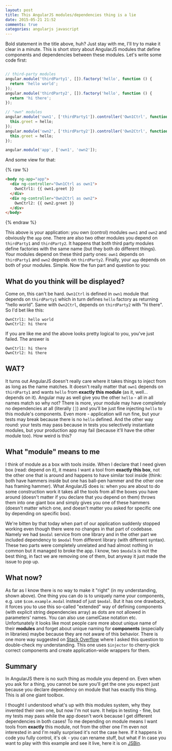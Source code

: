 ```yaml
---
layout: post
title: This AngularJS modules/dependencies thing is a lie
date: 2015-05-21 21:52
comments: true
categories: angularjs javascript
---
```


Bold statement in the title above, huh? Just stay with me, I'll try to make it clear in a minute. This is short story about AngularJS modules that define components and dependencies between these modules. Let's write some code first:

``` javascript

// third-party modules
angular.module('thirdParty1', []).factory('hello', function () {
  return 'hello world';
});
angular.module('thirdParty2', []).factory('hello', function () {
  return 'hi there';
});

// "own" modules
angular.module('own1', ['thirdParty1']).controller('Own1Ctrl', function(hello) {
  this.greet = hello;
});
angular.module('own2', ['thirdParty2']).controller('Own2Ctrl', function(hello) {
  this.greet = hello;
});

angular.module('app', ['own1', 'own2']);
```

And some view for that:

{% raw %}
``` html
<body ng-app="app">
  <div ng-controller="Own1Ctrl as own1">
    OwnCtrl1: {{ own1.greet }}
  </div>
  <div ng-controller="Own2Ctrl as own2">
    OwnCtrl2: {{ own2.greet }}
  </div>
</body>
```
{% endraw %}

This above is your application: you own (control) modules `own1` and `own2` and obviously the `app` one. There are also two other modules you depend on `thirdParty1` and `thirdParty2`. It happens that both third party modules define factories with the same name (but they both do different things). Your modules depend on these third party ones: `own1` depends on `thirdParty1` and `own2` depends on `thirdParty2`. Finally, your `app` depends on both of your modules. Simple. Now the fun part and question to you: 

## What do you think will be displayed?

Come on, this can't be hard. `Own1Ctrl` is defined in `own1` module that depends on `thirdParty1` which in turn defines `hello` factory as returning "hello world". Same with `Own2Ctrl`, depends on `thirdParty2` with "hi there". So I'd bet like this:

```
OwnCtrl1: hello world
OwnCtrl2: hi there
```

If you are like me and the above looks pretty logical to you, you've just failed. The answer is

```
OwnCtrl1: hi there
OwnCtrl2: hi there
```

## WAT?

It turns out AngularJS doesn't really care where it takes things to inject from as long as the name matches. It doesn't really matter that `own1` depends on `thirdParty1` and wants `hello` from __exactly this module__ (as it, well... depends on it). Angular may as well give you the other `hello` - all in all names match so why not? There is more, your module may have completely no dependencies at all (literally `[]`) and you'll be just fine injecting `hello` to this module's components. Even more - application will run fine, but your tests may break because there is no `hello` defined. And the other way round: your tests may pass because in tests you selectively instantiate modules, but your production app may fail (because it'll have the other module too). How weird is this?

## What "module" means to me

I think of module as a box with tools inside. When I declare that I need given box (read: depend on it), it means I want a tool from __exactly this box__, not the other one that is around and happens to have similar tool inside (think: both have hammers inside but one has ball-pen hammer and the other one has framing hammer). What AngularJS does is: when you are about to do some construction work it takes all the tools from all the boxes you have around (doesn't matter if you declare that you depend on them) throws them into one giant box and simply gives you one of these hammers (doesn't matter which one, and doesn't matter you asked for specific one by depending on specific box).

We're bitten by that today when part of our application suddenly stopped working even though there were no changes in that part of codebase. Namely we had `$modal` service from one library and in the other part we included dependency to `$modal` from different library (with different syntax). These two parts were completely unrelated and had almost nothing in common but it managed to broke the app. I know, two `$modal`s is not the best thing, in fact we are removing one of them, but anyway it just made the issue to pop up.

## What now?

As far as I know there is no way to make it "right" (in my understanding, shown above). One thing you can do is to uniquely name your components, e.g. use `$com.example.modal` instead of just `$modal`. But it has one drawback, it forces you to use this so-called "extended" way of defining components (with explicit string dependencies array) as dots are not allowed in parameters' names. You can also use camelCase notation etc. Unfortunately it looks like most people care more about unique name of their __modules__ and forget about unique naming for __components__ (especially in libraries) maybe because they are not aware of this behavior. There is one more way suggested on [Stack Overflow](http://stackoverflow.com/questions/30374934/angularjs-module-dependencies-naming-clash/30376123#30376123) where I asked this question to double-check my understanding. This one uses `$injector` to cherry-pick correct components and create application-wide wrappers for them.


## Summary

In AngularJS there is no such thing as module you depend on. Even when you ask for a thing, you cannot be sure you'll get the one you expect just because you declare dependency on module that has exactly this thing. This is all one giant toolbox. 

I thought I understood what's up with this modules system, why they invented their own one, but now I'm not sure. It helps in testing - fine, but my tests may pass while the app doesn't work because I get different dependencies in both cases! To me depending on module means I want tools from __exactly__ this module, not from the other one I'm even not interested in and I'm really surprised it's not the case here. If it happens in code you fully control, it's ok - you can rename stuff, but what if  In case you want to play with this example and see it live, here it is on [JSBin](http://jsbin.com/vapuye/3/edit?html,js,output).




